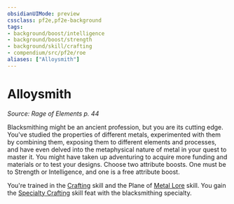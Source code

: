 ```yaml
---
obsidianUIMode: preview
cssclass: pf2e,pf2e-background
tags:
- background/boost/intelligence
- background/boost/strength
- background/skill/crafting
- compendium/src/pf2e/roe
aliases: ["Alloysmith"]
---
```

# Alloysmith
*Source: Rage of Elements p. 44*  

Blacksmithing might be an ancient profession, but you are its cutting edge. You've studied the properties of different metals, experimented with them by combining them, exposing them to different elements and processes, and have even delved into the metaphysical nature of metal in your quest to master it. You might have taken up adventuring to acquire more funding and materials or to test your designs. Choose two attribute boosts. One must be to Strength or Intelligence, and one is a free attribute boost.

You're trained in the [Crafting](skills.md#Crafting) skill and the Plane of [Metal Lore](skills.md#Lore) skill. You gain the [Specialty Crafting](specialty-crafting.md) skill feat with the blacksmithing specialty.